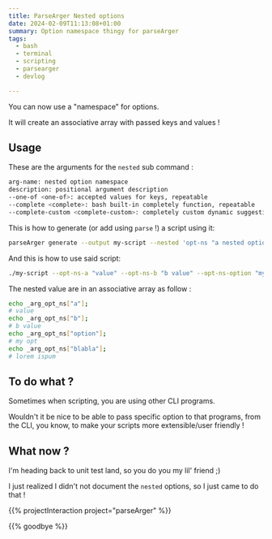 ```yaml
---
title: ParseArger Nested options
date: 2024-02-09T11:13:08+01:00
summary: Option namespace thingy for parseArger
tags: 
  - bash
  - terminal
  - scripting
  - parsearger
  - devlog

---
```


You can now use a "namespace" for options.

It will create an associative array with passed keys and values !

## Usage

These are the arguments for the `nested` sub command :

```bash
arg-name: nested option namespace
description: positional argument description
--one-of <one-of>: accepted values for keys, repeatable
--complete <complete>: bash built-in completely function, repeatable
--complete-custom <complete-custom>: completely custom dynamic suggestion, repeatable
```

This is how to generate (or add using `parse` !) a script using it:

```bash
parseArger generate --output my-script --nested 'opt-ns "a nested option"';
```

And this is how to use said script:

```bash
./my-script --opt-ns-a "value" --opt-ns-b "b value" --opt-ns-option "my opt" --opt-ns-blabla "lorem ispum";
```

The nested value are in an associative array as follow :

```bash
echo _arg_opt_ns["a"];
# value
echo _arg_opt_ns["b"];
# b value
echo _arg_opt_ns["option"];
# my opt
echo _arg_opt_ns["blabla"];
# lorem ispum
```

## To do what ?

Sometimes when scripting, you are using other CLI programs.

Wouldn't it be nice to be able to pass specific option to that programs, from the CLI, you know, to make your scripts more extensible/user friendly !

## What now ?

I'm heading back to unit test land, so you do you my lil' friend ;)

I just realized I didn't not document the `nested` options, so I just came to do that !

{{% projectInteraction project="parseArger" %}}

{{% goodbye %}}
